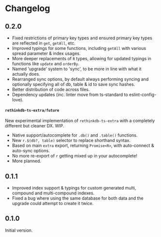 # Changelog

## 0.2.0

- Fixed restrictions of primary key types and ensured primary key types are reflected in `get`, `getAll`, etc.
- Improved typings for some functions, including `getAll` with various spread parameter & index usages.
- More deeper replacements of `R` types, allowing for updated typings in functions like `update` and `orderBy`.
- Named 'upgrade' system to 'sync', to be more in line with what it actually does.
- Rearranged sync options, by default always performing syncing and optionally specifying all of db, table & id to save sync hashes.
- Better distribution of code across files.
- Dependency updates (inc. linter move from ts-standard to eslint-config-love).

#### `rethinkdb-ts-extra/future`

New experimental implementation of `rethinkdb-ts-extra` with a completely different but cleaner DX. WIP.

- Native support/autocomplete for `.db()` and `.table()` functions.
- New `r.$(db?, table)` selector to replace shorthand syntax.
- Based on main `extra` export, returning `Promise<R>`, with auto-connect & auto-sync options.
- No more re-export of `r` getting mixed up in your autocomplete!
- More planned.

## 0.1.1

- Improved index support & typings for custom generated multi, compound and multi-compound indexes.
- Fixed a bug where using the same database for both data and the upgrade could attempt to create it twice.

## 0.1.0

Initial version.
